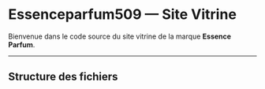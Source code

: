 # Essenceparfum509 — Site Vitrine

Bienvenue dans le code source du site vitrine de la marque **Essence Parfum**.

---

## Structure des fichiers
